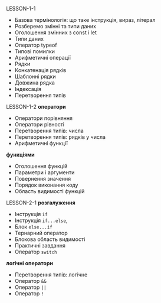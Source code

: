 LESSON-1-1

- Базова термінологія: що таке інструкція, вираз, літерал
- Розберемо змінні та типи даних
- Оголошення змінних з const і let
- Типи даних
- Оператор typeof
- Типові помилки
- Арифметичні операції
- Рядки
- Конкатенація рядків
- Шаблонні рядки
- Довжина рядка
- Індексація
- Перетворення типів

LESSON-1-2 **оператори**

- Оператори порівняння
- Оператори рівності
- Перетворення типів: числа
- Перетворення типів: рядків у числа
- Арифметичні функції

**функціями**

- Оголошення функцій
- Параметри і аргументи
- Повернення значення
- Порядок виконання коду
- Область видимості функцій

LESSON-2-1 **розгалуження**

- Інструкція `if`
- Інструкція `if...else`,
- Блок `else...if`
- Тернарний оператор
- Блокова область видимості
- Практичні завдання
- Оператор `switch`

**логічні оператори**

- Перетворення типів: логічне
- Оператор `&&`
- Оператор `||`
- Оператор `!`
